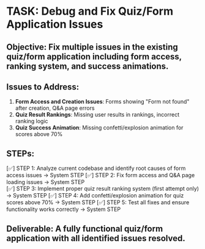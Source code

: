 # TASK: Debug and Fix Quiz/Form Application Issues

## Objective: Fix multiple issues in the existing quiz/form application including form access, ranking system, and success animations.

## Issues to Address:
1. **Form Access and Creation Issues**: Forms showing "Form not found" after creation, Q&A page errors
2. **Quiz Result Rankings**: Missing user results in rankings, incorrect ranking logic
3. **Quiz Success Animation**: Missing confetti/explosion animation for scores above 70%

## STEPs:
[✅] STEP 1: Analyze current codebase and identify root causes of form access issues -> System STEP
[✅] STEP 2: Fix form access and Q&A page loading issues -> System STEP  
[✅] STEP 3: Implement proper quiz result ranking system (first attempt only) -> System STEP
[✅] STEP 4: Add confetti/explosion animation for quiz scores above 70% -> System STEP
[✅] STEP 5: Test all fixes and ensure functionality works correctly -> System STEP

## Deliverable: A fully functional quiz/form application with all identified issues resolved.
